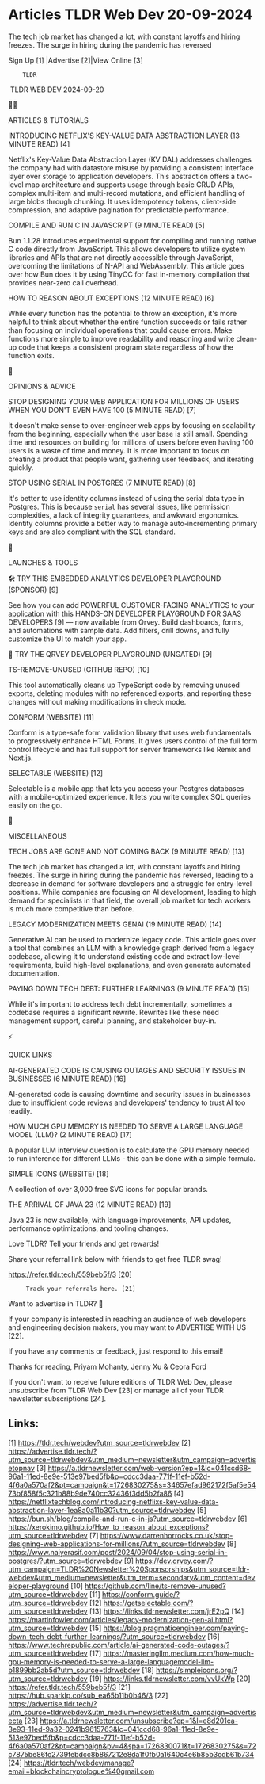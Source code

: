 # Articles TLDR Web Dev 20-09-2024

The tech job market has changed a lot, with constant layoffs and
hiring freezes. The surge in hiring during the pandemic has reversed 


 Sign Up [1] |Advertise [2]|View Online [3] 

		TLDR 

 TLDR WEB DEV 2024-09-20

🧑‍💻 

ARTICLES & TUTORIALS

 INTRODUCING NETFLIX'S KEY-VALUE DATA ABSTRACTION LAYER (13 MINUTE
READ) [4] 

 Netflix's Key-Value Data Abstraction Layer (KV DAL) addresses
challenges the company had with datastore misuse by providing a
consistent interface layer over storage to application developers.
This abstraction offers a two-level map architecture and supports
usage through basic CRUD APIs, complex multi-item and multi-record
mutations, and efficient handling of large blobs through chunking. It
uses idempotency tokens, client-side compression, and adaptive
pagination for predictable performance. 

 COMPILE AND RUN C IN JAVASCRIPT (9 MINUTE READ) [5] 

 Bun 1.1.28 introduces experimental support for compiling and running
native C code directly from JavaScript. This allows developers to
utilize system libraries and APIs that are not directly accessible
through JavaScript, overcoming the limitations of N-API and
WebAssembly. This article goes over how Bun does it by using TinyCC
for fast in-memory compilation that provides near-zero call overhead. 

 HOW TO REASON ABOUT EXCEPTIONS (12 MINUTE READ) [6] 

 While every function has the potential to throw an exception, it's
more helpful to think about whether the entire function succeeds or
fails rather than focusing on individual operations that could cause
errors. Make functions more simple to improve readability and
reasoning and write clean-up code that keeps a consistent program
state regardless of how the function exits. 

🧠 

OPINIONS & ADVICE

 STOP DESIGNING YOUR WEB APPLICATION FOR MILLIONS OF USERS WHEN YOU
DON'T EVEN HAVE 100 (5 MINUTE READ) [7] 

 It doesn't make sense to over-engineer web apps by focusing on
scalability from the beginning, especially when the user base is still
small. Spending time and resources on building for millions of users
before even having 100 users is a waste of time and money. It is more
important to focus on creating a product that people want, gathering
user feedback, and iterating quickly. 

 STOP USING SERIAL IN POSTGRES (7 MINUTE READ) [8] 

 It's better to use identity columns instead of using the serial data
type in Postgres. This is because `serial` has several issues, like
permission complexities, a lack of integrity guarantees, and awkward
ergonomics. Identity columns provide a better way to manage
auto-incrementing primary keys and are also compliant with the SQL
standard. 

🚀 

LAUNCHES & TOOLS

 🛠️ TRY THIS EMBEDDED ANALYTICS DEVELOPER PLAYGROUND (SPONSOR)
[9] 

 See how you can add POWERFUL CUSTOMER-FACING ANALYTICS to your
application with this HANDS-ON DEVELOPER PLAYGROUND FOR SAAS
DEVELOPERS [9] — now available from Qrvey. Build dashboards, forms,
and automations with sample data. Add filters, drill downs, and fully
customize the UI to match your app.

🛝 TRY THE QRVEY DEVELOPER PLAYGROUND (UNGATED) [9]

 TS-REMOVE-UNUSED (GITHUB REPO) [10] 

 This tool automatically cleans up TypeScript code by removing unused
exports, deleting modules with no referenced exports, and reporting
these changes without making modifications in check mode. 

 CONFORM (WEBSITE) [11] 

 Conform is a type-safe form validation library that uses web
fundamentals to progressively enhance HTML Forms. It gives users
control of the full form control lifecycle and has full support for
server frameworks like Remix and Next.js. 

 SELECTABLE (WEBSITE) [12] 

 Selectable is a mobile app that lets you access your Postgres
databases with a mobile-optimized experience. It lets you write
complex SQL queries easily on the go. 

🎁 

MISCELLANEOUS

 TECH JOBS ARE GONE AND NOT COMING BACK (9 MINUTE READ) [13] 

 The tech job market has changed a lot, with constant layoffs and
hiring freezes. The surge in hiring during the pandemic has reversed,
leading to a decrease in demand for software developers and a struggle
for entry-level positions. While companies are focusing on AI
development, leading to high demand for specialists in that field, the
overall job market for tech workers is much more competitive than
before. 

 LEGACY MODERNIZATION MEETS GENAI (19 MINUTE READ) [14] 

 Generative AI can be used to modernize legacy code. This article goes
over a tool that combines an LLM with a knowledge graph derived from a
legacy codebase, allowing it to understand existing code and extract
low-level requirements, build high-level explanations, and even
generate automated documentation. 

 PAYING DOWN TECH DEBT: FURTHER LEARNINGS (9 MINUTE READ) [15] 

 While it's important to address tech debt incrementally, sometimes a
codebase requires a significant rewrite. Rewrites like these need
management support, careful planning, and stakeholder buy-in. 

⚡ 

QUICK LINKS

 AI-GENERATED CODE IS CAUSING OUTAGES AND SECURITY ISSUES IN
BUSINESSES (6 MINUTE READ) [16] 

 AI-generated code is causing downtime and security issues in
businesses due to insufficient code reviews and developers' tendency
to trust AI too readily. 

 HOW MUCH GPU MEMORY IS NEEDED TO SERVE A LARGE LANGUAGE MODEL (LLM)?
(2 MINUTE READ) [17] 

 A popular LLM interview question is to calculate the GPU memory
needed to run inference for different LLMs - this can be done with a
simple formula. 

 SIMPLE ICONS (WEBSITE) [18] 

 A collection of over 3,000 free SVG icons for popular brands. 

 THE ARRIVAL OF JAVA 23 (12 MINUTE READ) [19] 

 Java 23 is now available, with language improvements, API updates,
performance optimizations, and tooling changes. 

Love TLDR? Tell your friends and get rewards!

 Share your referral link below with friends to get free TLDR swag! 

 https://refer.tldr.tech/559beb5f/3 [20] 

		 Track your referrals here. [21] 

Want to advertise in TLDR? 📰

 If your company is interested in reaching an audience of web
developers and engineering decision makers, you may want to ADVERTISE
WITH US [22]. 

 If you have any comments or feedback, just respond to this email! 

Thanks for reading, 
Priyam Mohanty, Jenny Xu & Ceora Ford 

If you don't want to receive future editions of TLDR Web Dev, please
unsubscribe from TLDR Web Dev [23] or manage all of your TLDR
newsletter subscriptions [24]. 

 

Links:
------
[1] https://tldr.tech/webdev?utm_source=tldrwebdev
[2] https://advertise.tldr.tech/?utm_source=tldrwebdev&utm_medium=newsletter&utm_campaign=advertisetopnav
[3] https://a.tldrnewsletter.com/web-version?ep=1&lc=041ccd68-96a1-11ed-8e9e-513e97bed5fb&p=cdcc3daa-771f-11ef-b52d-4f6a0a570af2&pt=campaign&t=1726830275&s=34657efad962172f5af5e5473bf858f5c321b88b9de740cc32436f3dd5b2fa86
[4] https://netflixtechblog.com/introducing-netflixs-key-value-data-abstraction-layer-1ea8a0a11b30?utm_source=tldrwebdev
[5] https://bun.sh/blog/compile-and-run-c-in-js?utm_source=tldrwebdev
[6] https://xerokimo.github.io/How_to_reason_about_exceptions?utm_source=tldrwebdev
[7] https://www.darrenhorrocks.co.uk/stop-designing-web-applications-for-millions/?utm_source=tldrwebdev
[8] https://www.naiyerasif.com/post/2024/09/04/stop-using-serial-in-postgres/?utm_source=tldrwebdev
[9] https://dev.qrvey.com/?utm_campaign=TLDR%20Newsletter%20Sponsorships&utm_source=tldr-webdev&utm_medium=newsletter&utm_term=secondary&utm_content=developer-playground
[10] https://github.com/line/ts-remove-unused?utm_source=tldrwebdev
[11] https://conform.guide/?utm_source=tldrwebdev
[12] https://getselectable.com/?utm_source=tldrwebdev
[13] https://links.tldrnewsletter.com/jrE2pQ
[14] https://martinfowler.com/articles/legacy-modernization-gen-ai.html?utm_source=tldrwebdev
[15] https://blog.pragmaticengineer.com/paying-down-tech-debt-further-learnings/?utm_source=tldrwebdev
[16] https://www.techrepublic.com/article/ai-generated-code-outages/?utm_source=tldrwebdev
[17] https://masteringllm.medium.com/how-much-gpu-memory-is-needed-to-serve-a-large-languagemodel-llm-b1899bb2ab5d?utm_source=tldrwebdev
[18] https://simpleicons.org/?utm_source=tldrwebdev
[19] https://links.tldrnewsletter.com/vvUkWp
[20] https://refer.tldr.tech/559beb5f/3
[21] https://hub.sparklp.co/sub_ea65b11b0b46/3
[22] https://advertise.tldr.tech/?utm_source=tldrwebdev&utm_medium=newsletter&utm_campaign=advertisecta
[23] https://a.tldrnewsletter.com/unsubscribe?ep=1&l=e8d201ca-3e93-11ed-9a32-0241b9615763&lc=041ccd68-96a1-11ed-8e9e-513e97bed5fb&p=cdcc3daa-771f-11ef-b52d-4f6a0a570af2&pt=campaign&pv=4&spa=1726830071&t=1726830275&s=72c7875be86fc2739febdcc8b867212e8da1f0fb0a1640c4e6b85b3cdb61b734
[24] https://tldr.tech/webdev/manage?email=blockchaincryptologue%40gmail.com
